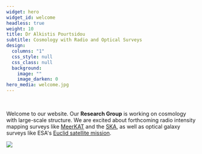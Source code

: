 ```yaml
---
widget: hero
widget_id: welcome
headless: true
weight: 10
title: Dr Alkistis Pourtsidou
subtitle: Cosmology with Radio and Optical Surveys
design:
  columns: "1"
  css_style: null
  css_class: null
  background:
    image: ""
    image_darken: 0
hero_media: welcome.jpg
---
```

<br>

Welcome to our website. Our **Research Group** is working on cosmology with large-scale structure. We are excited about forthcoming radio intensity mapping surveys like [MeerKAT](https://www.sarao.ac.za/science/meerkat/about-meerkat/) and the [SKA](https://www.skatelescope.org), as well as optical galaxy surveys like ESA's [Euclid satellite mission](https://www.euclid-ec.org).

![](welcome.jpg)
